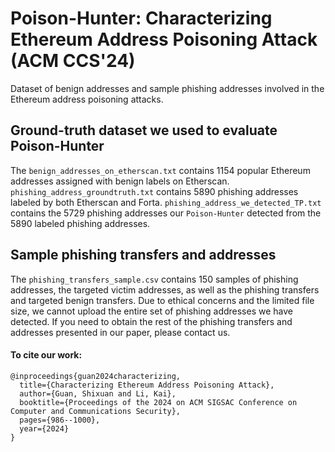 # Poison-Hunter: Characterizing Ethereum Address Poisoning Attack (ACM CCS'24)
Dataset of benign addresses and sample phishing addresses involved in the Ethereum address poisoning attacks.

## Ground-truth dataset we used to evaluate Poison-Hunter
The `benign_addresses_on_etherscan.txt` contains 1154 popular Ethereum addresses assigned with benign labels on Etherscan. `phishing_address_groundtruth.txt` contains 5890 phishing addresses labeled by both Etherscan and Forta. `phishing_address_we_detected_TP.txt` contains the 5729 phishing addresses our ``Poison-Hunter`` detected from the 5890 labeled phishing addresses.

## Sample phishing transfers and addresses
The `phishing_transfers_sample.csv` contains 150 samples of phishing addresses, the targeted victim addresses, as well as the phishing transfers and targeted benign transfers. Due to ethical concerns and the limited file size, we cannot upload the entire set of phishing addresses we have detected. If you need to obtain the rest of the phishing transfers and addresses presented in our paper, please contact us. 

 
#### To cite our work:

```
@inproceedings{guan2024characterizing,
  title={Characterizing Ethereum Address Poisoning Attack},
  author={Guan, Shixuan and Li, Kai},
  booktitle={Proceedings of the 2024 on ACM SIGSAC Conference on Computer and Communications Security},
  pages={986--1000},
  year={2024}
}
```
